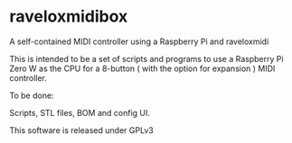 # raveloxmidibox
A self-contained MIDI controller using a Raspberry Pi and raveloxmidi

This is intended to be a set of scripts and programs to use a Raspberry Pi Zero W as the CPU for
a 8-button ( with the option for expansion ) MIDI controller.

To be done:

Scripts, STL files, BOM and config UI.

This software is released under GPLv3
